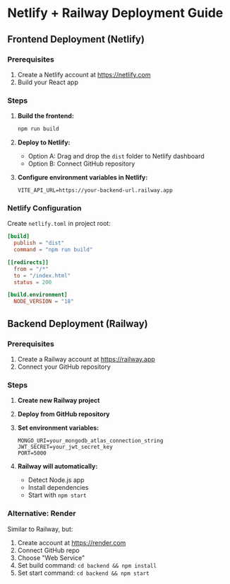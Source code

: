 # Netlify + Railway Deployment Guide

## Frontend Deployment (Netlify)

### Prerequisites
1. Create a Netlify account at https://netlify.com
2. Build your React app

### Steps
1. **Build the frontend:**
   ```bash
   npm run build
   ```

2. **Deploy to Netlify:**
   - Option A: Drag and drop the `dist` folder to Netlify dashboard
   - Option B: Connect GitHub repository

3. **Configure environment variables in Netlify:**
   ```
   VITE_API_URL=https://your-backend-url.railway.app
   ```

### Netlify Configuration
Create `netlify.toml` in project root:

```toml
[build]
  publish = "dist"
  command = "npm run build"

[[redirects]]
  from = "/*"
  to = "/index.html"
  status = 200

[build.environment]
  NODE_VERSION = "18"
```

## Backend Deployment (Railway)

### Prerequisites
1. Create a Railway account at https://railway.app
2. Connect your GitHub repository

### Steps
1. **Create new Railway project**
2. **Deploy from GitHub repository**
3. **Set environment variables:**
   ```
   MONGO_URI=your_mongodb_atlas_connection_string
   JWT_SECRET=your_jwt_secret_key
   PORT=5000
   ```

4. **Railway will automatically:**
   - Detect Node.js app
   - Install dependencies
   - Start with `npm start`

### Alternative: Render
Similar to Railway, but:
1. Create account at https://render.com
2. Connect GitHub repo
3. Choose "Web Service"
4. Set build command: `cd backend && npm install`
5. Set start command: `cd backend && npm start`

